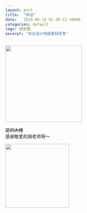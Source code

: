 ```yaml
---
layout: post
title:  "毕设"
date:   2019-06-10 01:30:13 +0800
categories: default
tags: 朋友圈
excerpt: "毕业设计校级答辩优秀"
---
```


<img src="https://s2.ax1x.com/2019/08/26/mhQIjH.png" width="240"/>  

<s>是的大佬</s>  
感谢敬爱的胡老师呀～

<img src="https://s2.ax1x.com/2019/08/26/mhlk5V.jpg" width="200" />